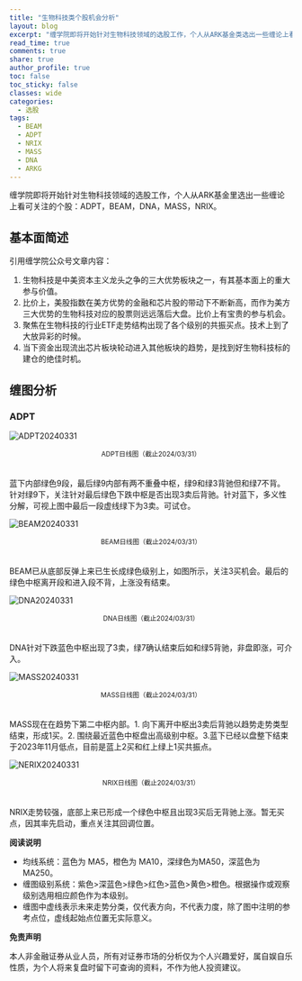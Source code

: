 ```yaml
---
title: "生物科技类个股机会分析"
layout: blog
excerpt: "缠学院即将开始针对生物科技领域的选股工作，个人从ARK基金类选出一些缠论上看可关注的个股。"
read_time: true
comments: true
share: true
author_profile: true
toc: false
toc_sticky: false
classes: wide
categories:
  - 选股
tags:
  - BEAM
  - ADPT
  - NRIX
  - MASS
  - DNA
  - ARKG
---
```


缠学院即将开始针对生物科技领域的选股工作，个人从ARK基金里选出一些缠论上看可关注的个股：ADPT，BEAM，DNA，MASS，NRIX。

## 基本面简述

引用缠学院公众号文章内容：
1. ⽣物科技是中美资本主义⻰头之争的三⼤优势板块之⼀，有其基本⾯上的重⼤参与价值。
2. ⽐价上，美股指数在美⽅优势的⾦融和芯⽚股的带动下不断新⾼，⽽作为美⽅三⼤优势的⽣物科技对应的股票则远远落后⼤盘。⽐价上有宝贵的参与机会。
3. 聚焦在⽣物科技的⾏业ETF⾛势结构出现了各个级别的共振买点。技术上到了⼤放异彩的时候。
4. 当下资⾦出现流出芯⽚板块轮动进⼊其他板块的趋势，是找到好⽣物科技标的建仓的绝佳时机。

## 缠图分析

### ADPT

![ADPT20240331](https://image.olim.cc/2024/2024-03-31-ADPT-c.png)
<small><center>ADPT日线图（截止2024/03/31）</center></small>　

蓝下内部绿色9段，最后绿9内部有两不重叠中枢，绿9和绿3背驰但和绿7不背。针对绿9下，关注针对最后绿色下跌中枢是否出现3卖后背驰。针对蓝下，多义性分解，可视上图中最后一段虚线绿下为3卖。可试仓。

![BEAM20240331](https://image.olim.cc/2024/2024-03-31-BEAM-c.png)
<small><center>BEAM日线图（截止2024/03/31）</center></small>　

BEAM已从底部反弹上来已生长成绿色级别上，如图所示，关注3买机会。最后的绿色中枢离开段和进入段不背，上涨没有结束。

![DNA20240331](https://image.olim.cc/2024/2024-03-31-DNA-c.png)
<small><center>DNA日线图（截止2024/03/31）</center></small>　

DNA针对下跌蓝色中枢出现了3卖，绿7确认结束后如和绿5背驰，非盘即涨，可介入。

![MASS20240331](https://image.olim.cc/2024/2024-03-31-MASS-c.png)
<small><center>MASS日线图（截止2024/03/31）</center></small>　

MASS现在在趋势下第二中枢内部。1. 向下离开中枢出3卖后背驰以趋势走势类型结束，形成1买。2. 围绕最近蓝色中枢盘出高级别中枢。3.蓝下已经以盘整下结束于2023年11月低点，目前是蓝上2买和红上绿上1买共振点。

![NERIX20240331](https://image.olim.cc/2024/2024-03-31-NRIX-c.png)
<small><center>NRIX日线图（截止2024/03/31）</center></small>　

NRIX走势较强，底部上来已形成一个绿色中枢且出现3买后无背驰上涨。暂无买点，因其率先启动，重点关注其回调位置。

**阅读说明**

* 均线系统：蓝色为 MA5，橙色为 MA10，深绿色为MA50，深蓝色为MA250。
* 缠图级别系统：紫色>深蓝色>绿色>红色>蓝色>黄色>橙色。根据操作或观察级别选用相应颜色作为本级别。
* 缠图中虚线表示未来走势分类，仅代表方向，不代表力度，除了图中注明的参考点位，虚线起始点位置无实际意义。

**免责声明** 

本人非金融证券从业人员，所有对证券市场的分析仅为个人兴趣爱好，属自娱自乐性质，为个人将来复盘时留下可查询的资料，不作为他人投资建议。

